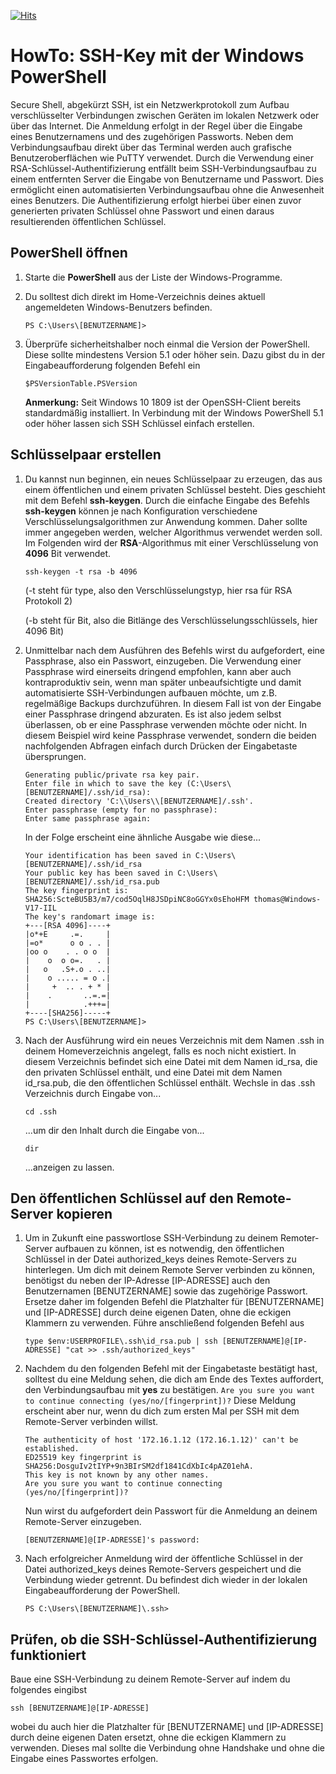 [![Hits](https://hits.seeyoufarm.com/api/count/incr/badge.svg?url=https%3A%2F%2Fgithub.com%2Ftoafez%2FHowTo_Windows.SSH.Powershell&count_bg=%2379C83D&title_bg=%23555555&icon=&icon_color=%23E7E7E7&title=hits&edge_flat=false)](https://hits.seeyoufarm.com)

# HowTo: SSH-Key mit der Windows PowerShell
Secure Shell, abgekürzt SSH, ist ein Netzwerkprotokoll zum Aufbau verschlüsselter Verbindungen zwischen Geräten im lokalen Netzwerk oder über das Internet. Die Anmeldung erfolgt in der Regel über die Eingabe eines Benutzernamens und des zugehörigen Passworts. Neben dem Verbindungsaufbau direkt über das Terminal werden auch grafische Benutzeroberflächen wie PuTTY verwendet.
Durch die Verwendung einer RSA-Schlüssel-Authentifizierung entfällt beim SSH-Verbindungsaufbau zu einem entfernten Server die Eingabe von Benutzername und Passwort. Dies ermöglicht einen automatisierten Verbindungsaufbau ohne die Anwesenheit eines Benutzers. Die Authentifizierung erfolgt hierbei über einen zuvor generierten privaten Schlüssel ohne Passwort und einen daraus resultierenden öffentlichen Schlüssel.

## PowerShell öffnen
1. Starte die **PowerShell** aus der Liste der Windows-Programme.
2. Du solltest dich direkt im Home-Verzeichnis deines aktuell angemeldeten Windows-Benutzers befinden.

	`PS C:\Users\[BENUTZERNAME]>`

3. Überprüfe sicherheitshalber noch einmal die Version der PowerShell. Diese sollte mindestens Version 5.1 oder höher sein. Dazu gibst du in der Eingabeaufforderung folgenden Befehl ein

	`$PSVersionTable.PSVersion`

    **Anmerkung:** Seit Windows 10 1809 ist der OpenSSH-Client bereits standardmäßig installiert. In Verbindung mit der Windows PowerShell 5.1 oder höher lassen sich SSH Schlüssel einfach erstellen.

## Schlüsselpaar erstellen
1. Du kannst nun beginnen, ein neues Schlüsselpaar zu erzeugen, das aus einem öffentlichen und einem privaten Schlüssel besteht. Dies geschieht mit dem Befehl **ssh-keygen**. Durch die einfache Eingabe des Befehls **ssh-keygen** können je nach Konfiguration verschiedene Verschlüsselungsalgorithmen zur Anwendung kommen. Daher sollte immer angegeben werden, welcher Algorithmus verwendet werden soll. Im Folgenden wird der **RSA**-Algorithmus mit einer Verschlüsselung von **4096** Bit verwendet.

	`ssh-keygen -t rsa -b 4096`

	(-t steht für type, also den Verschlüsselungstyp, hier rsa für RSA Protokoll 2)

	(-b steht für Bit, also die Bitlänge des Verschlüsselungsschlüssels, hier 4096 Bit)


2. Unmittelbar nach dem Ausführen des Befehls wirst du aufgefordert, eine Passphrase, also ein Passwort, einzugeben. Die Verwendung einer Passphrase wird einerseits dringend empfohlen, kann aber auch kontraproduktiv sein, wenn man später unbeaufsichtigte und damit automatisierte SSH-Verbindungen aufbauen möchte, um z.B. regelmäßige Backups durchzuführen. In diesem Fall ist von der Eingabe einer Passphrase dringend abzuraten. Es ist also jedem selbst überlassen, ob er eine Passphrase verwenden möchte oder nicht. In diesem Beispiel wird keine Passphrase verwendet, sondern die beiden nachfolgenden Abfragen einfach durch Drücken der Eingabetaste übersprungen.

	```
	Generating public/private rsa key pair.
	Enter file in which to save the key (C:\Users\[BENUTZERNAME]/.ssh/id_rsa):
	Created directory 'C:\\Users\\[BENUTZERNAME]/.ssh'.
	Enter passphrase (empty for no passphrase):
	Enter same passphrase again:
	```

	In der Folge erscheint eine ähnliche Ausgabe wie diese...

	```
	Your identification has been saved in C:\Users\[BENUTZERNAME]/.ssh/id_rsa
	Your public key has been saved in C:\Users\[BENUTZERNAME]/.ssh/id_rsa.pub
	The key fingerprint is:
	SHA256:ScteBU5B3/m7/cod5OqlH8JSDpiNC8oGGYx0sEhoHFM thomas@Windows-V17-IIL
	The key's randomart image is:
	+---[RSA 4096]----+
	|o*+E     .=.     |
	|=o*      o o . . |
	|oo o    . . o o  |
	|    o  o o=.   . |
	|   o   .S+.o . ..|
	|    o ..... = o .|
	|     +  .. . + * |
	|    .       ..=.=|
	|            .+++=|
	+----[SHA256]-----+
	PS C:\Users\[BENUTZERNAME]>
	```

3. Nach der Ausführung wird ein neues Verzeichnis mit dem Namen .ssh in deinem Homeverzeichnis angelegt, falls es noch nicht existiert. In diesem Verzeichnis befindet sich eine Datei mit dem Namen id_rsa, die den privaten Schlüssel enthält, und eine Datei mit dem Namen id_rsa.pub, die den öffentlichen Schlüssel enthält. Wechsle in das .ssh Verzeichnis durch Eingabe von...

	`cd .ssh`

	...um dir den Inhalt durch die Eingabe von...

	`dir`

	...anzeigen zu lassen.

## Den öffentlichen Schlüssel auf den Remote-Server kopieren
1. Um in Zukunft eine passwortlose SSH-Verbindung zu deinem Remoter-Server aufbauen zu können, ist es notwendig, den öffentlichen Schlüssel in der Datei authorized_keys deines Remote-Servers zu hinterlegen. Um dich mit deinem Remote Server verbinden zu können, benötigst du neben der IP-Adresse [IP-ADRESSE] auch den Benutzernamen [BENUTZERNAME] sowie das zugehörige Passwort. Ersetze daher im folgenden Befehl die Platzhalter für [BENUTZERNAME] und [IP-ADRESSE] durch deine eigenen Daten, ohne die eckigen Klammern zu verwenden. Führe anschließend folgenden Befehl aus

    `type $env:USERPROFILE\.ssh\id_rsa.pub | ssh [BENUTZERNAME]@[IP-ADRESSE] "cat >> .ssh/authorized_keys"`

2. Nachdem du den folgenden Befehl mit der Eingabetaste bestätigt hast, solltest du eine Meldung sehen, die dich am Ende des Textes auffordert, den Verbindungsaufbau mit **yes** zu bestätigen. `Are you sure you want to continue connecting (yes/no/[fingerprint])?` Diese Meldung erscheint aber nur, wenn du dich zum ersten Mal per SSH mit dem Remote-Server verbinden willst.

    ```
    The authenticity of host '172.16.1.12 (172.16.1.12)' can't be established.
    ED25519 key fingerprint is SHA256:DosguIv2tIYP+9n3BIrSM2df1841CdXbIc4pAZ01ehA.
    This key is not known by any other names.
    Are you sure you want to continue connecting (yes/no/[fingerprint])?
    ```

    Nun wirst du aufgefordert dein Passwort für die Anmeldung an deinem Remote-Server einzugeben.

    `[BENUTZERNAME]@[IP-ADRESSE]'s password:`

3. Nach erfolgreicher Anmeldung wird der öffentliche Schlüssel in der Datei authorized_keys deines Remote-Servers gespeichert und die Verbindung wieder getrennt. Du befindest dich wieder in der lokalen Eingabeaufforderung der PowerShell.

    `PS C:\Users\[BENUTZERNAME]\.ssh>`

## Prüfen, ob die SSH-Schlüssel-Authentifizierung funktioniert

Baue eine SSH-Verbindung zu deinem Remote-Server auf indem du folgendes eingibst

  `ssh [BENUTZERNAME]@[IP-ADRESSE]`

wobei du auch hier die Platzhalter für [BENUTZERNAME] und [IP-ADRESSE] durch deine eigenen Daten ersetzt, ohne die eckigen Klammern zu verwenden. Dieses mal sollte die Verbindung ohne Handshake und ohne die Eingabe eines Passwortes erfolgen.
